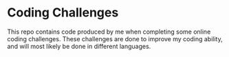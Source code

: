 # Coding Challenges

This repo contains code produced by me when completing some online coding challenges. These challenges are done to improve my coding ability, and will most likely be done in different languages.
